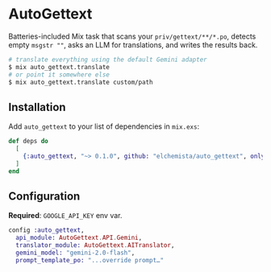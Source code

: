 # AutoGettext

Batteries-included Mix task that scans your `priv/gettext/**/*.po`, detects
empty `msgstr ""`, asks an LLM for translations, and writes the results back.

```bash
# translate everything using the default Gemini adapter
$ mix auto_gettext.translate
# or point it somewhere else
$ mix auto_gettext.translate custom/path
```

## Installation

Add `auto_gettext` to your list of dependencies in `mix.exs`:

```elixir
def deps do
  [
    {:auto_gettext, "~> 0.1.0", github: "elchemista/auto_gettext", only: :dev}
  ]
end
```

## Configuration

**Required**: `GOOGLE_API_KEY` env var.

```elixir
config :auto_gettext,
  api_module: AutoGettext.API.Gemini,
  translator_module: AutoGettext.AITranslator,
  gemini_model: "gemini-2.0-flash",
  prompt_template_po: "...override prompt…"
```
